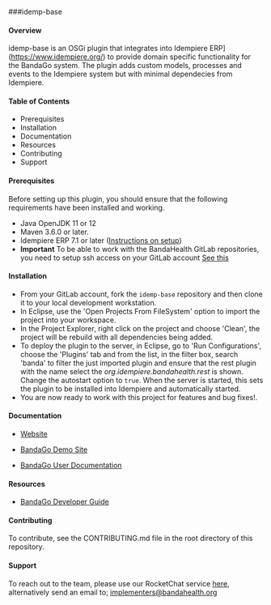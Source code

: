 ###idemp-base

#### Overview

idemp-base is an OSGi plugin that integrates into Idempiere ERP](https://www.idempiere.org/) to provide domain specific functionality for the BandaGo system.
The plugin adds custom models, processes and events to the Idempiere system but with minimal dependecies from Idempiere.  

#### Table of Contents
* Prerequisites
* Installation
* Documentation
* Resources
* Contributing
* Support

#### Prerequisites
Before setting up this plugin, you should ensure that the following requirements have been installed and working.
* Java OpenJDK 11 or 12 
* Maven 3.6.0 or later.
* Idempiere ERP 7.1 or later ([Instructions on setup](https://wiki.openhmisafrica.org/wiki/bandago/view/Developer%20Guide/Setup%20iDempiere%206.2%20environment/))
* **Important** To be able to work with the BandaHealth GitLab repositories, you need to setup ssh access on your GitLab account [See this](https://docs.gitlab.com/ee/ssh/#options-for-ssh-keys)

#### Installation
* From your GitLab account, fork the `idemp-base` repository and then clone it to your local development workstation.
* In Eclipse, use the 'Open Projects From FileSystem' option to import the project into your workspace.
* In the Project Explorer, right click on the project and choose 'Clean', the project will be rebuild with all dependencies being added.
* To deploy the plugin to the server, in Eclipse, go to 'Run Configurations', choose the 'Plugins' tab and from the list, in the filter box, search 'banda' to filter the just imported plugin and ensure that the rest plugin with the name select the *org.idempiere.bandahealth.rest* is shown. Change the autostart option to `true`. When the server is started, this sets the plugin to be installed into Idempiere and automatically started. 
* You are now ready to work with this project for features and bug fixes!.

#### Documentation

- [Website](http://bandahealth.org)
  
- [BandaGo Demo Site](http://erp.bandahealth.org)

- [BandaGo User Documentation](https://wiki.openhmisafrica.org/wiki/bandago/view/Main/) 


#### Resources
* [BandaGo Developer Guide](https://wiki.openhmisafrica.org/wiki/bandago/view/Developer%20Guide/)

#### Contributing
To contribute, see the CONTRIBUTING.md file in the root directory of this repository.

#### Support
To reach out to the team, please use our RocketChat service [here](https://chat.openhmisafrica.org/home), alternatively 
send an email to; implementers@bandahealth.org



